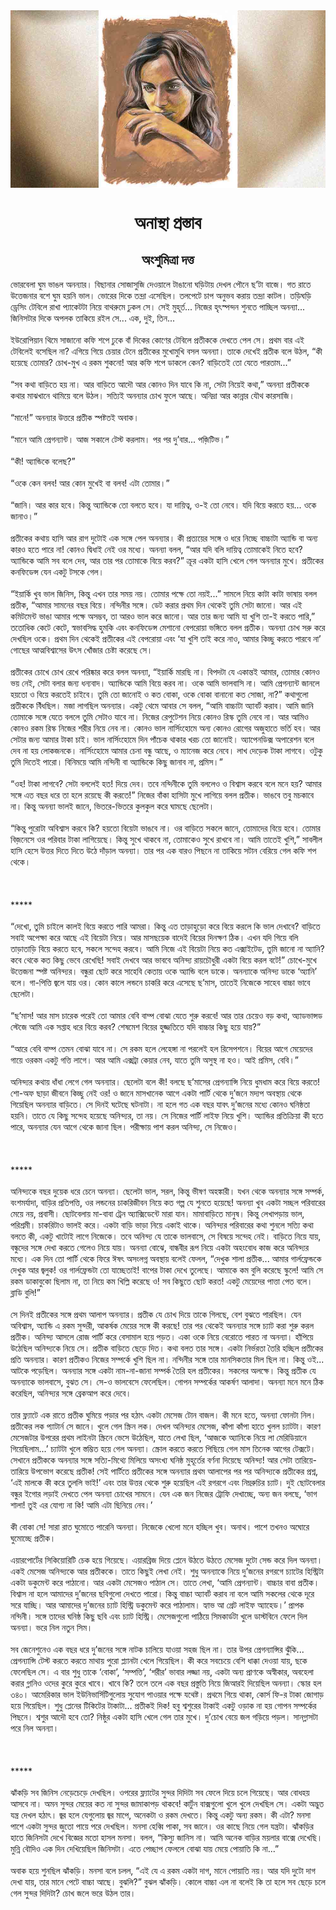 <div align=center> <img src="../../metadata/images/rabibasariya/অনাস্থা-প্রস্তাব.jpg" align="center" ></div>
<h1 align=center>অনাস্থা প্রস্তাব</h1>
<h2 align=center>অংশুমিত্রা দত্ত</h2>
ভোরবেলা ঘুম ভাঙল অনন্যার। বিছানার সোজাসুজি দেওয়ালে টাঙানো ঘড়িটায় দেখল পৌনে ছ’টা বাজে। গত রাতে উত্তেজনার বশে ঘুম হয়নি ভাল। ভোরের দিকে তন্দ্রা এসেছিল। তলপেটে চাপ অনুভব করায় তন্দ্রা কাটল। তড়িঘড়ি ড্রেসিং টেবিলে রাখা প্যাকেটটা নিয়ে বাথরুমে ঢুকল সে। সেই মুহূর্ত... নিজের হৃৎস্পন্দন শুনতে পাচ্ছিল অনন্যা... জিনিসটার দিকে অপলক তাকিয়ে রইল সে... এক, দুই, তিন...<br> <br>ইউরোপিয়ান থিমে সাজানো কফি শপে ঢুকে বাঁ দিকের কোণের টেবিলে প্রতীককে দেখতে পেল সে। প্রথম বার এই টেবিলেই বসেছিল না? এগিয়ে গিয়ে চেয়ার টেনে প্রতীকের মুখোমুখি বসল অনন্যা। তাকে দেখেই প্রতীক বলে উঠল, “কী হয়েছে তোমার? চোখ-মুখ এ রকম শুকনো! আর কফি শপে ডাকলে কেন? বাড়িতেই তো যেতে পারতাম...”<br> <br>“সব কথা বাড়িতে হয় না। আর বাড়িতে আদৌ আর কোনও দিন যাবে কি না, সেটা নিয়েই কথা,” অনন্যা প্রতীককে কথার মাঝখানে থামিয়ে বলে উঠল। সত্যিই অনন্যার চোখ ফুলে আছে। অনিদ্রা আর কান্নার যৌথ কারসাজি।<br> <br>“মানে!” অনন্যার উত্তরে প্রতীক স্পষ্টতই অবাক।<br> <br>“মানে আমি প্রেগন্যান্ট। আজ সকালে টেস্ট করলাম। পর পর দু’বার... পজ়িটিভ।”<br> <br>“কী! অ্যান্ডিকে বলেছ?”<br> <br>“ওকে কেন বলব! আর কোন মুখেই বা বলব! এটা তোমার।”<br> <br>“জানি। আর কার হবে। কিন্তু অ্যান্ডিকে তো বলতে হবে। যা দায়িত্ব, ও-ই তো নেবে। যদি বিয়ে করতে হয়... ওকে জানাও।”<br> <br>প্রতীকের কথায় হাসি আর রাগ দুটোই এক সঙ্গে পেল অনন্যার। কী প্রত্যয়ের সঙ্গে ও ধরে নিচ্ছে বাচ্চাটা অ্যান্ডি বা অন্য কারও হতে পারে না! কোনও দ্বিধাই নেই ওর মধ্যে। অনন্যা বলল, “আর যদি বলি দায়িত্ব তোমাকেই নিতে হবে? অ্যান্ডিকে আমি সব বলে দেব, আর তার পর তোমাকে বিয়ে করব?” ক্রূর একটা হাসি খেলে গেল অনন্যার মুখে। প্রতীকের কনফিডেন্স যেন একটু টসকে গেল।<br> <br>“ইয়ার্কি খুব ভাল জিনিস, কিন্তু এখন তার সময় নয়। তোমার পক্ষে তো নয়ই...” সামলে নিয়ে কাটা কাটা ভাষায় বলল প্রতীক, “আমার সামনের বছর বিয়ে। নন্দিনীর সঙ্গে। ডেট করার প্রথম দিন থেকেই তুমি সেটা জানো। আর এই কমিটমেন্ট ভাঙা আমার পক্ষে অসম্ভব, তা আরও ভাল করে জানো। আর তার জন্য আমি যা খুশি তা-ই করতে পারি,” ততোধিক কেটে কেটে, স্বভাবসিদ্ধ হুমকি এবং কনফিডেন্স মেশানো বেপরোয়া ভঙ্গিতে বলল প্রতীক। অনন্যা চোখ সরু করে দেখছিল ওকে। প্রথম দিন থেকেই প্রতীকের এই বেপরোয়া এবং ‘যা খুশি তাই করে নাও, আমার কিচ্ছু করতে পারবে না’ গোছের আত্মবিশ্বাসের উৎস খোঁজার চেষ্টা করেছে সে।<br> <br>প্রতীকের চোখে চোখ রেখে পরিষ্কার করে বলল অনন্যা, “ইয়ার্কি মারছি না। বিপদটা যে একান্তই আমার, তোমার কোনও ভয় নেই, সেটা বলার জন্য ধন্যবাদ। অ্যান্ডিকে আমি বিয়ে করব না। ওকে আমি ভালবাসি না। আমি প্রেগন্যান্ট জানলে হয়তো ও বিয়ে করতেই চাইবে। তুমি তো জানোই ও কত বোকা, ওকে বোকা বানানো কত সোজা, না?” কথাগুলো প্রতীককে বিঁধছিল। মজা লাগছিল অনন্যার। একটু থেমে আবার সে বলল, “আমি বাচ্চাটা অ্যাবর্ট করাব। আমি জানি তোমাকে সঙ্গে যেতে বললে তুমি সেটাও যাবে না। নিজের রেপুটেশন নিয়ে কোনও রিস্ক তুমি নেবে না। আর আমিও কোনও রকম রিস্ক নিজের শরীর নিয়ে নেব না। কোনও ভাল নার্সিংহোমে অন্য কোনও রোগের অজুহাতে ভর্তি হব। আর সেটার জন্য আমার টাকা চাই। ভাল নার্সিংহোমে দিন পাঁচেক থাকার খরচ তো জানোই। অ্যাপেনডিক্স অপারেশন বলে দেব না হয় লোকজনকে। নার্সিংহোমে আমার চেনা বন্ধু আছে, ও ম্যানেজ করে নেবে। লাখ দেড়েক টাকা লাগবে। ওটুকু তুমি দিতেই পারো। বিনিময়ে আমি নন্দিনী বা অ্যান্ডিকে কিছু জানাব না, প্রমিস।”<br> <br>“ওহ! টাকা লাগবে? সেটা বললেই হত! দিয়ে দেব। তবে নন্দিনীকে তুমি বললেও ও বিশ্বাস করবে বলে মনে হয়? আমার সঙ্গে এত বছর ধরে তা হলে রয়েছে কী করতে!” নিজের বাঁকা হাসিটা মুখে লাগিয়ে বলল প্রতীক। ভাঙবে তবু মচকাবে না। কিন্তু অনন্যা ভালই জানে, ভিতরে-ভিতরে কুলকুল করে ঘামছে ছেলেটা।<br> <br>“কিন্তু পুরোটা অবিশ্বাস করবে কি? হয়তো বিয়েটা ভাঙবে না। ওর বাড়িতে সকলে জানে, তোমাদের বিয়ে হবে। তোমার বিজ়নেসে ওর পরিবার টাকা লাগিয়েছে। কিন্তু সুখে থাকবে না, তোমাকেও সুখে রাখবে না। আমি তাতেই খুশি,” সাবলীল হাসি হেসে উত্তর দিতে দিতে উঠে দাঁড়াল অনন্যা। তার পর এক বারও পিছনে না তাকিয়ে সটান বেরিয়ে গেল কফি শপ থেকে।<br> <br><br> <br>*****<br> <br>“দেখো, তুমি চাইলে কালই বিয়ে করতে পারি আমরা। কিন্তু এত তাড়াহুড়ো করে বিয়ে করলে কি ভাল দেখাবে? বাড়িতে সবাই অপেক্ষা করে আছে এই বিয়েটা নিয়ে। আর মাসছয়েক বাদেই বিয়ের দিনক্ষণ ঠিক। এখন যদি গিয়ে বলি তাড়াতাড়ি বিয়ে করতে হবে, সকলে সন্দেহ করবে। আমি নিজে এই বিয়েটা নিয়ে কত এক্সাইটেড, তুমি জানো না অ্যানি? কবে থেকে কত কিছু ভেবে রেখেছি! সবাই দেখবে আর ভাববে অনিন্দ্য রায়চৌধুরী একটা বিয়ে করল বটে!” চোখে-মুখে উত্তেজনা স্পষ্ট অনিন্দ্যর। বন্ধুরা ছোট করে সাহেবি কেতায় ওকে অ্যান্ডি বলে ডাকে। অনন্যাকে অনিন্দ্য ডাকে ‘অ্যানি’ বলে। গা-পিত্তি জ্বলে যায় ওর। কোন কালে লন্ডনে চাকরি করে এসেছে ছ’মাস, তাতেই নিজেকে সাহেব বাচ্চা ভাবে ছেলেটা।<br> <br>“ছ’মাস! আর মাস চারেক পরেই তো আমার বেবি বাম্প বোঝা যেতে শুরু করবে! আর তার চেয়েও বড় কথা, অ্যাডভান্সড স্টেজে আমি এক সপ্তাহ ধরে বিয়ে করব? শেষমেশ বিয়ের হুজ্জতিতে যদি বাচ্চার কিছু হয়ে যায়?”<br> <br>“আরে বেবি বাম্প তেমন বোঝা যাবে না। সে রকম হলে লেহেঙ্গা না পরলেই হল রিসেপশনে। বিয়ের আগে মেয়েদের গায়ে ওরকম একটু গত্তি লাগে। আর আমি এক্সট্রা কেয়ার নেব, যাতে তুমি অসুস্থ না হও। আই প্রমিস, বেবি।”<br> <br>অনিন্দ্যর কথায় ধাঁধা লেগে গেল অনন্যার। ছেলেটা বলে কী! বলছে ছ’মাসের প্রেগন্যান্সি নিয়ে ধুমধাম করে বিয়ে করতে! শো-অফ ছাড়া জীবনে কিচ্ছু নেই ওর! ও জানে মাসখানেক আগে একটা পার্টি থেকে দু’জনে মদ্যপ অবস্থায় থেকে গিয়েছিল অনন্যার বাড়িতে। সে দিনই ঘটেছে ঘটনাটা। না হলে গত এক বছর যাবৎ দু’জনের মধ্যে কোনও ঘনিষ্ঠতা হয়নি। তাতে যে কিছু সন্দেহ হয়েছে অনিন্দ্যর, তা নয়। সে নিজের পার্টি লাইফ নিয়ে খুশি। অ্যান্ডির প্রতিক্রিয়া কী হতে পারে, অনন্যার যেন আগে থেকে জানা ছিল। পরীক্ষায় পাশ করল অনিন্দ্য, সে নিজেও।<br> <br><br> <br>*****<br> <br>অনিন্দ্যকে বছর দুয়েক ধরে চেনে অনন্যা। ছেলেটা ভাল, সরল, কিন্তু ভীষণ অহঙ্কারী। যখন থেকে অনন্যার সঙ্গে সম্পর্ক, বংশমর্যাদা, বাড়ির প্রতিপত্তি, ওর লন্ডনের চাকরিজীবন নিয়ে কত গল্প যে শুনতে হয়েছে! অনন্যা খুব একটা সচ্ছল পরিবারের মেয়ে নয়, প্রবাসী। ছোটবেলায় মা-বাবা ট্রেন অ্যাক্সিডেন্টে মারা যান। মামাবাড়িতে মানুষ। কিন্তু লেখাপড়ায় ভাল, পরিশ্রমী। চাকরিটাও ভালই করে। একটা বাড়ি ভাড়া নিয়ে একাই থাকে। অনিন্দ্যর পরিবারের কথা শুনলে সত্যি কথা বলতে কী, একটু খাটোই লাগে নিজেকে। তবে অনিন্দ্য যে তাকে ভালবাসে, সে বিষয়ে সন্দেহ নেই। বাড়িতে নিয়ে যায়, বন্ধুদের সঙ্গে দেখা করতে গেলেও নিয়ে যায়। অনন্যা বোঝে, বান্ধবীর রূপ নিয়ে একটা অহংবোধ কাজ করে অনিন্দ্যর মধ্যে। এক দিন তো পার্টি থেকে ফিরে ঈষৎ অসংলগ্ন অবস্থায় বলেই ফেলল, “দেখুক শালা প্রতীক... আমার গার্লফ্রেন্ডকে দেখুক আর জ্বলুক! ওর গার্লফ্রেন্ডটা তো যাচ্ছেতাই! বাপের টাকা দেখে তুলেছে। আমাকে কম বুলি করেছে স্কুলে! আমি সে রকম ডাকাবুকো ছিলাম না, তা নিয়ে কম খিল্লি করেছে ও! সব কিছুতে ছোট করত! একটু মেয়েদের পাত্তা পেত বলে। ব্লাডি বুলি!”<br> <br>সে দিনই প্রতীকের সঙ্গে প্রথম আলাপ অনন্যার। প্রতীক যে চোখ দিয়ে তাকে গিলছে, বেশ বুঝতে পারছিল। যেন অবিশ্বাস, অ্যান্ডি এ রকম সুন্দরী, আকর্ষক মেয়ের সঙ্গে কী করছে! তার পর থেকেই অনন্যার সঙ্গে চ্যাট করা শুরু করল প্রতীক। অনিন্দ্য আসলে রোজ পার্টি করে বেসামাল হয়ে পড়ত। একা ওকে নিয়ে বেরোতে পারত না অনন্যা। হাঁপিয়ে উঠেছিল অনিন্দ্যকে নিয়ে সে। প্রতীক বাড়িতে ছেড়ে দিত। কথা বলত তার সঙ্গে। একটা নির্ভরতা তৈরি হচ্ছিল প্রতীকের প্রতি অনন্যার। কারণ প্রতীকও নিজের সম্পর্কে খুশি ছিল না। নন্দিনীর সঙ্গে তার মানসিকতার মিল ছিল না। কিন্তু ওই... আটকে পড়েছিল। অনন্যার সঙ্গে একটা নাম-না-জানা সম্পর্ক তৈরি হল প্রতীকের। সকলের অলক্ষে। কিন্তু প্রতীক যে অনন্যাকে ভালবাসে, বুঝত সে। সে-ও ভালবেসে ফেলেছিল। গোপন সম্পর্কের আকর্ষণ আলাদা। অনন্যা মনে মনে ঠিক করেছিল, অনিন্দ্যর সঙ্গে ব্রেকআপ করে দেবে।<br> <br>তার ফ্ল্যাটে এক রাতে প্রতীক ঘুমিয়ে পড়ার পর হঠাৎ একটা মেসেজ টোন বাজল। কী মনে হতে, অনন্যা ফোনটা নিল। প্রতীকের লক প্যাটার্ন সে জানে। খুলে গেল স্ক্রিন লক। দেখল অনিন্দ্যর মেসেজ, কাঁপা কাঁপা হাতে খুলল চ্যাটটা। কারণ মেসেজটার উপরের প্রথম লাইনটা স্ক্রিনে ভেসে উঠেছিল, যাতে লেখা ছিল, ‘আজকে অ্যানিকে নিয়ে লা মেরিডিয়ানে গিয়েছিলাম...’ চ্যাটটা খুলে স্তম্ভিত হয়ে গেল অনন্যা। স্ক্রোল করতে করতে পিছিয়ে গেল মাস তিনেক আগের টেক্সটে। সেখানে প্রতীককে অনন্যার সঙ্গে সত্যি-মিথ্যে মিলিয়ে অসংখ্য ঘনিষ্ঠ মুহূর্তের বর্ণনা দিয়েছে অনিন্দ্য! আর সেটা তারিয়ে-তারিয়ে উপভোগ করেছে প্রতীক! সেই পার্টিতে প্রতীকের সঙ্গে অনন্যার প্রথম আলাপের পর পর অনিন্দ্যকে প্রতীকের প্রশ্ন, ‘এই মালকে কী করে তুললি ভাই!’ এবং তার উত্তর থেকে শুরু হয়েছিল এই রগরগে এবং নিম্নরুচির চ্যাট। দুই ছোটবেলার বন্ধুর ইগোর লড়াই দেখতে পেল অনন্যা চোখের সামনে। যেন এক জন নিজের ট্রোফি দেখাচ্ছে, অন্য জন বলছে, ‘ভাগ শালা! তুই এর যোগ্য না কি! আমি এটা ছিনিয়ে নেব।’<br> <br>কী বোকা সে! সারা রাত ঘুমোতে পারেনি অনন্যা। নিজেকে খেলো মনে হচ্ছিল খুব। অনাথ। পাশে তখনও অঘোরে ঘুমোচ্ছে প্রতীক।<br> <br>এয়ারপোর্টের সিকিয়োরিটি চেক হয়ে গিয়েছে। এয়ারব্রিজ দিয়ে প্লেনে উঠতে উঠতে মেসেজ দুটো সেন্ড করে দিল অনন্যা। একই মেসেজ অনিন্দ্যকে আর প্রতীককে। তাতে কিছুই লেখা নেই। শুধু অনন্যাকে নিয়ে দু’জনের রগরগে চ্যাটের হিস্ট্রিটা একটা ডকুমেন্ট করে পাঠানো। আর একটা মেসেজও পাঠাল সে। তাতে লেখা, ‘আমি প্রেগন্যান্ট। বাচ্চার বাবা প্রতীক। বিশ্বাস না হলে আমাদের দু’জনের ছবিগুলো দেখতে পারো। কিন্তু বাচ্চা অ্যাবর্ট করাব না বলে আমি সকলের থেকে দূরে সরে যাচ্ছি। আর আমাদের দু’জনের চ্যাট হিস্ট্রি ডকুমেন্ট করে পাঠালাম। হ্যাভ আ গ্রেট লাইফ অ্যাহেড।’ প্রাপক নন্দিনী। সঙ্গে তাদের ঘনিষ্ঠ কিছু ছবি এবং চ্যাট হিস্ট্রি। মেসেজগুলো পাঠিয়ে সিমকার্ডটা খুলে ডাস্টবিনে ফেলে দিল অনন্যা। ভরে নিল নতুন সিম।<br> <br>সব জেনেশুনেও এক বছর ধরে দু’জনের সঙ্গে নাটক চালিয়ে যাওয়া সহজ ছিল না। তার উপর প্রেগন্যান্সির ঝুঁকি... প্রেগন্যান্সি টেস্ট করতে করতে মাথায় পুরো প্ল্যানটা খেলে গিয়েছিল। কী করে সবচেয়ে বেশি ধাক্কা দেওয়া যায়, ছকে ফেলেছিল সে। এ বার শুধু তাকে ‘বোকা’, ‘সম্পত্তি’, ‘শরীর’ ভাবার লজ্জা নয়, একটা অন্য প্রাণকে অস্বীকার, অবহেলা করার গ্লানিও ওদের কুরে কুরে খাবে। খাবে কি? তলে তলে এক বছর প্রস্তুতি নিয়ে জিআরই দিয়েছিল অনন্যা। স্কোর হল ৩৪০। আমেরিকার ভাল ইউনিভার্সিটিগুলোয় সুযোগ পাওয়ার পক্ষে যথেষ্ট। প্রথমে গিয়ে থাকা, কোর্স ফি-র টাকা জোগাড় হয়ে গিয়েছিল। শুধু প্লেনের টিকিটের টাকাটা... প্রতীকই দিক! হবু শ্বশুরের টাকাই একটু ওড়াক না হয় গোপন সম্পর্কের পিছনে। শ্বশুর আদৌ হবে তো? নিষ্ঠুর একটা হাসি খেলে গেল তার মুখে। দু’চোখ বেয়ে জল গড়িয়ে পড়ল। সানগ্লাসটা পরে নিল অনন্যা।<br> <br><br> <br>*****<br> <br>ঝাঁকড়ি সব জিনিস নেড়েচেড়ে দেখছিল। ওপরের ফ্ল্যাটের সুন্দর দিদিটা সব ফেলে দিয়ে চলে গিয়েছে। আর বোধহয় আসবে না। অমন সুন্দর মেয়ের কত না সুন্দর জামাকাপড় থাকবে! কার্টুন বাক্সগুলো খুলে খুলে দেখছিল সে। একটা অদ্ভুত যন্ত্র দেখল হঠাৎ। জ্বর হলে যেগুলোয় জ্বর মাপে, অনেকটা ও রকম দেখতে। কিন্তু একটু অন্য রকম। কী এটা? মনসা পাশে একটা সুন্দর জুতো পায়ে পরে দেখছিল। মনসা হেব্বি পাকা, সব জানে। ওর কাছে নিয়ে গেল যন্ত্রটা। ঝাঁকড়ির হাতে জিনিসটা দেখে বিজ্ঞের মতো হাসল মনসা। বলল, “কিস্যু জানিস না। আমি অনেক বাড়ির ময়লার বাক্সে দেখেছি। মুন্নি বৌদিও এক দিন দেখিয়েছিল জিনিসটা। এতে পেচ্ছাপ ফেললে বোঝা যায় মেয়ে পোয়াতি কি না...”<br> <br>অবাক হয়ে শুনছিল ঝাঁকড়ি। মনসা বলে চলল, “এই যে এ রকম একটা দাগ, মানে পোয়াতি নয়। আর যদি দুটো দাগ দেখা যায়, তার মানে পেটে বাচ্চা আছে। বুঝলি?” বুঝল ঝাঁকড়ি। কোলে বাচ্চা এল না বলেই কি তা হলে সব ছেড়ে চলে গেল সুন্দর দিদিটা? চোখ জলে ভরে উঠল তার।<br> <br><br> <br><br> <br>
